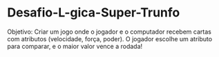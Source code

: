 # Desafio-L-gica-Super-Trunfo
Objetivo: Criar um jogo onde o jogador e o computador recebem cartas com atributos (velocidade, força, poder). O jogador escolhe um atributo para comparar, e o maior valor vence a rodada!
